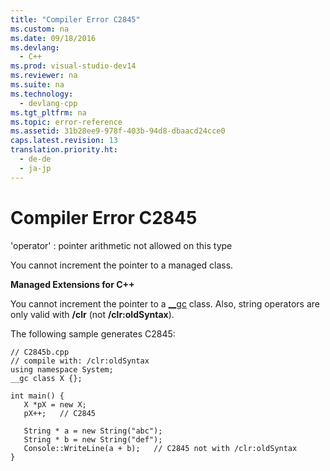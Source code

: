 ```yaml
---
title: "Compiler Error C2845"
ms.custom: na
ms.date: 09/18/2016
ms.devlang: 
  - C++
ms.prod: visual-studio-dev14
ms.reviewer: na
ms.suite: na
ms.technology: 
  - devlang-cpp
ms.tgt_pltfrm: na
ms.topic: error-reference
ms.assetid: 31b28ee9-978f-403b-94d8-dbaacd24cce0
caps.latest.revision: 13
translation.priority.ht: 
  - de-de
  - ja-jp
---
```

# Compiler Error C2845
'operator' : pointer arithmetic not allowed on this type  
  
 You cannot increment the pointer to a managed class.  
  
 **Managed Extensions for C++**  
  
 You cannot increment the pointer to a [__gc](../vs140/__gc.md) class.  Also, string operators are only valid with **/clr** (not **/clr:oldSyntax**).  
  
 The following sample generates C2845:  
  
```  
// C2845b.cpp  
// compile with: /clr:oldSyntax  
using namespace System;  
__gc class X {};  
  
int main() {  
   X *pX = new X;  
   pX++;   // C2845  
  
   String * a = new String("abc");  
   String * b = new String("def");  
   Console::WriteLine(a + b);   // C2845 not with /clr:oldSyntax  
}  
```